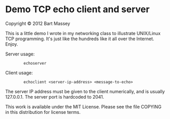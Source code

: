 # Demo TCP echo client and server

Copyright © 2012 Bart Massey

This is a little demo I wrote in my networking class to
illustrate UNIX/Linux TCP programming. It's just like the
hundreds like it all over the Internet. Enjoy.

Server usage:

            echoserver

Client usage:

            echoclient <server-ip-address> <message-to-echo>

The server IP address must be given to the client
numerically, and is usually 127.0.0.1. The server port is
hardcoded to 2041.

This work is available under the MIT License.  Please see
the file COPYING in this distribution for license terms.
